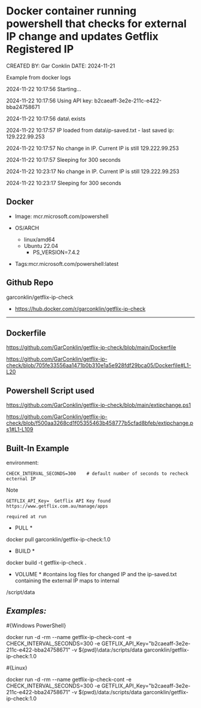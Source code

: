 # Docker container running powershell that checks for external IP change and updates Getflix Registered IP
CREATED BY: Gar Conklin    DATE: 2024-11-21 

Example from docker logs 

2024-11-22 10:17:56 Starting... 

2024-11-22 10:17:56 Using API key: b2caeaff-3e2e-211c-e422-bba24758671

2024-11-22 10:17:56 data\ exists

2024-11-22 10:17:57 IP loaded from data\ip-saved.txt - last saved ip: 129.222.99.253

2024-11-22 10:17:57 No change in IP. Current IP is still 129.222.99.253

2024-11-22 10:17:57 Sleeping for 300 seconds

2024-11-22 10:23:17 No change in IP. Current IP is still 129.222.99.253

2024-11-22 10:23:17 Sleeping for 300 seconds


## **Docker**
- Image: mcr.microsoft.com/powershell
- OS/ARCH
  - linux/amd64
  - Ubuntu 22.04
    - PS_VERSION=7.4.2

  
- Tags:mcr.microsoft.com/powershell:latest

## **Github Repo**  
garconklin/getflix-ip-check
- https://hub.docker.com/r/garconklin/getflix-ip-check
---



## **Dockerfile**
https://github.com/GarConklin/getflix-ip-check/blob/main/Dockerfile

https://github.com/GarConklin/getflix-ip-check/blob/705fe33556aa1471b0b310e1a5e928fdf29bca05/Dockerfile#L1-L20

## Powershell Script used
https://github.com/GarConklin/getflix-ip-check/blob/main/extipchange.ps1

https://github.com/GarConklin/getflix-ip-check/blob/f500aa3268cd1f05355463b458777b5cfad8bfeb/extipchange.ps1#L1-L109

## **Built-In  Example**
environment:  

    CHECK_INTERVAL_SECONDS=300    # default number of seconds to recheck ecternal IP

 > [!NOTE]
    GETFLIX_API_Key=  Getflix API Key found https://www.getflix.com.au/manage/apps

    required at run
 >
  

* PULL *

docker pull garconklin/getflix-ip-check:1.0


* BUILD *

docker build -t getflix-ip-check .

* VOLUME * 
#contains log files for changed IP and the ip-saved.txt containing the external IP maps to internal

/script/data   


## *Examples:*
#{Windows PowerShell}

docker run -d -rm --name getflix-ip-check-cont -e CHECK_INTERVAL_SECONDS=300 -e GETFLIX_API_Key="b2caeaff-3e2e-211c-e422-bba24758671" -v ${pwd}\data:/scripts/data garconklin/getflix-ip-check:1.0

#{Linux}

docker run -d -rm --name getflix-ip-check-cont -e CHECK_INTERVAL_SECONDS=300 -e GETFLIX_API_Key="b2caeaff-3e2e-211c-e422-bba24758671" -v $(pwd)/data:/scripts/data garconklin/getflix-ip-check:1.0

